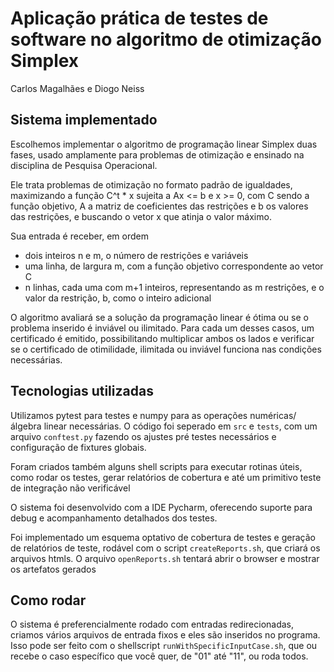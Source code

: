 
# Aplicação prática de testes de software no algoritmo de otimização Simplex

Carlos Magalhães e Diogo Neiss

## Sistema implementado

Escolhemos implementar o algoritmo de programação linear Simplex duas fases, usado amplamente para problemas de otimização e ensinado na disciplina de Pesquisa Operacional.


Ele trata problemas de otimização no formato padrão de igualdades, maximizando a função C^t * x sujeita a Ax <= b e x >= 0, com C sendo a função objetivo, A a matriz de coeficientes das restrições e b os valores das restrições, e buscando o vetor x que atinja o valor máximo.

Sua entrada é receber, em ordem
* dois inteiros n e m, o número de restrições e variáveis
* uma linha, de largura m, com a função objetivo correspondente ao vetor C
* n linhas, cada uma com m+1 inteiros, representando as m restrições, e o valor da restrição, b, como o inteiro adicional

O algoritmo avaliará se a solução da programação linear é ótima ou se o problema inserido é inviável ou ilimitado. Para cada um desses casos, um certificado é emitido, possibilitando multiplicar ambos os lados e verificar se o certificado de otimilidade, ilimitada ou inviável funciona nas condições necessárias.

## Tecnologias utilizadas

Utilizamos pytest para testes e numpy para as operações numéricas/álgebra linear necessárias. O código foi seperado em `src` e `tests`, com um arquivo `conftest.py` fazendo os ajustes pré testes necessários e configuração de fixtures globais.

Foram criados também alguns shell scripts para executar rotinas úteis, como rodar os testes, gerar relatórios de cobertura e até um primitivo teste de integração não verificável

O sistema foi desenvolvido com a IDE Pycharm, oferecendo suporte para debug e acompanhamento detalhados dos testes.

Foi implementado um esquema optativo de cobertura de testes e geração de relatórios de teste, rodável com o script `createReports.sh`, que criará os arquivos htmls.
O arquivo `openReports.sh` tentará abrir o browser e mostrar os artefatos gerados

## Como rodar

O sistema é preferencialmente rodado com entradas redirecionadas, criamos vários arquivos de entrada fixos e eles são inseridos no programa. Isso pode ser feito com o shellscript `runWithSpecificInputCase.sh`, que ou recebe o caso específico que você quer, de "01" até "11", ou roda todos.


